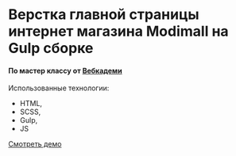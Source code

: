 # Верстка главной страницы интернет магазина Modimall на Gulp сборке
#### По мастер классу от [Вебкадеми](https://www.youtube.com/@WebCademy/videos)

Использованные технологии:

- HTML,
- SCSS,
- Gulp,
- JS


[Смотреть демо](https://https://rusl-dev.github.io/modimall/)
